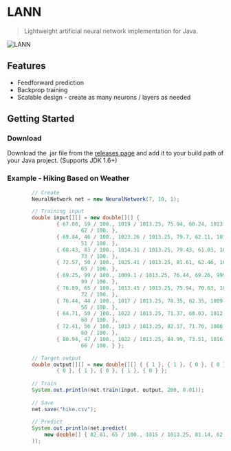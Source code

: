 # LANN

> Lightweight artificial neural network implementation for Java.

![LANN](http://kylecorry31.github.io/res/images/LANN.jpg)

## Features

* Feedforward prediction
* Backprop training
* Scalable design - create as many neurons / layers as needed

## Getting Started

### Download

Download the .jar file from the [releases page](https://github.com/kylecorry31/Kynet/releases) and add it to your build path of your Java project. (Supports JDK 1.6+)

### Example - Hiking Based on Weather

```java
		// Create
		NeuralNetwork net = new NeuralNetwork(7, 10, 1);

		// Training input
		double input[][] = new double[][] {
				{ 67.08, 59 / 100., 1019 / 1013.25, 75.94, 60.24, 1013.94 / 1013.25,
						62 / 100. },
				{ 69.84, 46 / 100., 1023.26 / 1013.25, 79.7, 62.11, 1012.57 / 1013.25,
						51 / 100. },
				{ 68.43, 83 / 100., 1014.31 / 1013.25, 79.43, 61.03, 1005.16 / 1013.25,
						73 / 100. },
				{ 72.57, 50 / 100., 1025.41 / 1013.25, 81.61, 62.46, 1014.79 / 1013.25,
						65 / 100. },
				{ 69.25, 99 / 100., 1009.1 / 1013.25, 76.44, 69.26, 999.05 / 1013.25,
						99 / 100. },
				{ 76.89, 65 / 100., 1013.45 / 1013.25, 75.94, 70.63, 1002.19 / 1013.25,
						72 / 100. },
				{ 76.44, 44 / 100., 1017 / 1013.25, 78.35, 62.35, 1009.5 / 1013.25,
						56 / 100. },
				{ 64.71, 59 / 100., 1022 / 1013.25, 71.37, 60.03, 1012.98 / 1013.25,
						60 / 100. },
				{ 72.41, 56 / 100., 1013 / 1013.25, 82.17, 71.76, 1006.71 / 1013.25,
						60 / 100. },
				{ 80.94, 47 / 100., 1022 / 1013.25, 84.99, 73.51, 1016.15 / 1013.25,
						66 / 100. } };

		// Target output
		double output[][] = new double[][] { { 1 }, { 1 }, { 0 }, { 0 }, { 0 },
				{ 0 }, { 1 }, { 0 }, { 1 }, { 0 } };
				
		// Train
		System.out.println(net.train(input, output, 200, 0.01));
		
		// Save
		net.save("hike.csv");
		
		// Predict
		System.out.println(net.predict(
		    new double[] { 82.81, 65 / 100., 1015 / 1013.25, 81.14, 62.08, 985.59 / 1013.25, 46 / 100.}
		));

```
